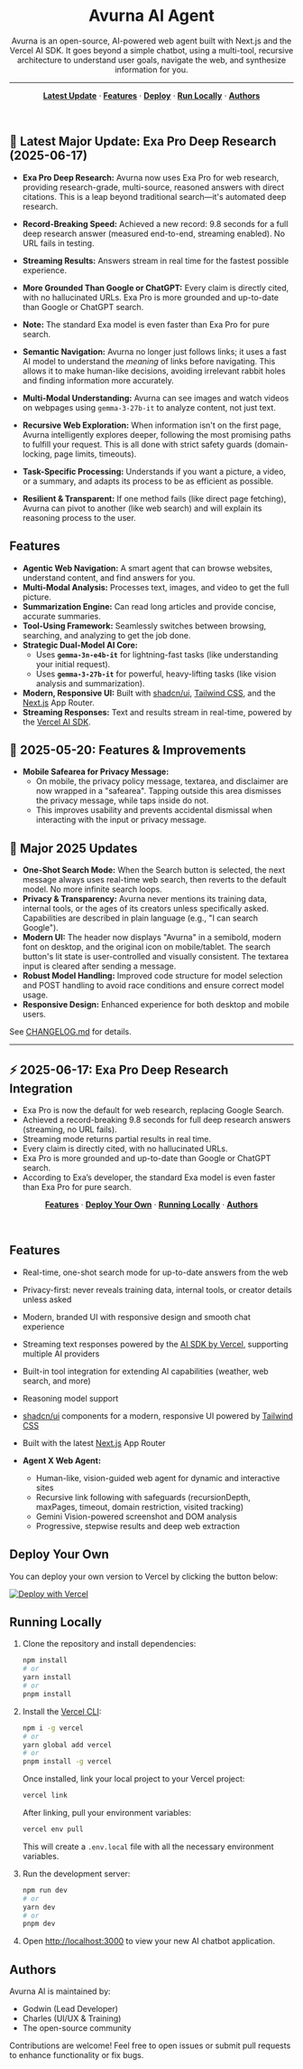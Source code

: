 <h1 align="center">Avurna AI Agent</h1>

<p align="center">
  Avurna is an open-source, AI-powered web agent built with Next.js and the Vercel AI SDK. It goes beyond a simple chatbot, using a multi-tool, recursive architecture to understand user goals, navigate the web, and synthesize information for you.
</p>

---

<p align="center">
  <a href="#-latest-major-update-the-semantic-web-agent"><strong>Latest Update</strong></a> ·
  <a href="#features"><strong>Features</strong></a> ·
  <a href="#deploy-your-own"><strong>Deploy</strong></a> ·
  <a href="#running-locally"><strong>Run Locally</strong></a> ·
  <a href="#authors"><strong>Authors</strong></a>
</p>
<br/>

## 🚀 Latest Major Update: Exa Pro Deep Research (2025-06-17)

-   **Exa Pro Deep Research:** Avurna now uses Exa Pro for web research, providing research-grade, multi-source, reasoned answers with direct citations. This is a leap beyond traditional search—it's automated deep research.
-   **Record-Breaking Speed:** Achieved a new record: 9.8 seconds for a full deep research answer (measured end-to-end, streaming enabled). No URL fails in testing.
-   **Streaming Results:** Answers stream in real time for the fastest possible experience.
-   **More Grounded Than Google or ChatGPT:** Every claim is directly cited, with no hallucinated URLs. Exa Pro is more grounded and up-to-date than Google or ChatGPT search.
-   **Note:** The standard Exa model is even faster than Exa Pro for pure search.


-   **Semantic Navigation:** Avurna no longer just follows links; it uses a fast AI model to understand the *meaning* of links before navigating. This allows it to make human-like decisions, avoiding irrelevant rabbit holes and finding information more accurately.
-   **Multi-Modal Understanding:** Avurna can see images and watch videos on webpages using `gemma-3-27b-it` to analyze content, not just text.
-   **Recursive Web Exploration:** When information isn't on the first page, Avurna intelligently explores deeper, following the most promising paths to fulfill your request. This is all done with strict safety guards (domain-locking, page limits, timeouts).
-   **Task-Specific Processing:** Understands if you want a picture, a video, or a summary, and adapts its process to be as efficient as possible.
-   **Resilient & Transparent:** If one method fails (like direct page fetching), Avurna can pivot to another (like web search) and will explain its reasoning process to the user.

## Features

-   **Agentic Web Navigation:** A smart agent that can browse websites, understand content, and find answers for you.
-   **Multi-Modal Analysis:** Processes text, images, and video to get the full picture.
-   **Summarization Engine:** Can read long articles and provide concise, accurate summaries.
-   **Tool-Using Framework:** Seamlessly switches between browsing, searching, and analyzing to get the job done.
-   **Strategic Dual-Model AI Core:**
    -   Uses **`gemma-3n-e4b-it`** for lightning-fast tasks (like understanding your initial request).
    -   Uses **`gemma-3-27b-it`** for powerful, heavy-lifting tasks (like vision analysis and summarization).
-   **Modern, Responsive UI:** Built with [shadcn/ui](https://ui.shadcn.com/), [Tailwind CSS](https://tailwindcss.com), and the [Next.js](https://nextjs.org) App Router.
-   **Streaming Responses:** Text and results stream in real-time, powered by the [Vercel AI SDK](https://sdk.vercel.ai/docs).


## 🚀 2025-05-20: Features & Improvements

- **Mobile Safearea for Privacy Message:**
  - On mobile, the privacy policy message, textarea, and disclaimer are now wrapped in a "safearea". Tapping outside this area dismisses the privacy message, while taps inside do not.
  - This improves usability and prevents accidental dismissal when interacting with the input or privacy message.

## 🚀 Major 2025 Updates

- **One-Shot Search Mode:** When the Search button is selected, the next message always uses real-time web search, then reverts to the default model. No more infinite search loops.
- **Privacy & Transparency:** Avurna never mentions its training data, internal tools, or the ages of its creators unless specifically asked. Capabilities are described in plain language (e.g., "I can search Google").
- **Modern UI:** The header now displays "Avurna" in a semibold, modern font on desktop, and the original icon on mobile/tablet. The search button's lit state is user-controlled and visually consistent. The textarea input is cleared after sending a message.
- **Robust Model Handling:** Improved code structure for model selection and POST handling to avoid race conditions and ensure correct model usage.
- **Responsive Design:** Enhanced experience for both desktop and mobile users.

See [CHANGELOG.md](./CHANGELOG.md) for details.

---

## ⚡️ 2025-06-17: Exa Pro Deep Research Integration

- Exa Pro is now the default for web research, replacing Google Search.
- Achieved a record-breaking 9.8 seconds for full deep research answers (streaming, no URL fails).
- Streaming mode returns partial results in real time.
- Every claim is directly cited, with no hallucinated URLs.
- Exa Pro is more grounded and up-to-date than Google or ChatGPT search.
- According to Exa’s developer, the standard Exa model is even faster than Exa Pro for pure search.
</p>

<p align="center">
  <a href="#features"><strong>Features</strong></a> ·
  <a href="#deploy-your-own"><strong>Deploy Your Own</strong></a> ·
  <a href="#running-locally"><strong>Running Locally</strong></a> ·
  <a href="#authors"><strong>Authors</strong></a>
</p>
<br/>

## Features

- Real-time, one-shot search mode for up-to-date answers from the web
- Privacy-first: never reveals training data, internal tools, or creator details unless asked
- Modern, branded UI with responsive design and smooth chat experience
- Streaming text responses powered by the [AI SDK by Vercel](https://sdk.vercel.ai/docs), supporting multiple AI providers
- Built-in tool integration for extending AI capabilities (weather, web search, and more)
- Reasoning model support
- [shadcn/ui](https://ui.shadcn.com/) components for a modern, responsive UI powered by [Tailwind CSS](https://tailwindcss.com)
- Built with the latest [Next.js](https://nextjs.org) App Router

- **Agent X Web Agent:**
  - Human-like, vision-guided web agent for dynamic and interactive sites
  - Recursive link following with safeguards (recursionDepth, maxPages, timeout, domain restriction, visited tracking)
  - Gemini Vision-powered screenshot and DOM analysis
  - Progressive, stepwise results and deep web extraction

## Deploy Your Own

You can deploy your own version to Vercel by clicking the button below:

[![Deploy with Vercel](https://vercel.com/button)](https://vercel.com/new/clone?project-name=Vercel+x+Groq+Chatbot&repository-name=ai-sdk-starter-groq&repository-url=https%3A%2F%2Fgithub.com%2Fvercel-labs%2Fai-sdk-starter-groq&demo-title=Vercel+x+Groq+Chatbot&demo-url=https%3A%2F%2Fai-sdk-starter-groq.labs.vercel.dev%2F&demo-description=A+simple+chatbot+application+built+with+Next.js+that+uses+Groq+via+the+AI+SDK+and+the+Vercel+Marketplace&products=%5B%7B%22type%22%3A%22integration%22%2C%22protocol%22%3A%22ai%22%2C%22productSlug%22%3A%22api-key%22%2C%22integrationSlug%22%3A%22groq%22%7D%5D)

## Running Locally

1. Clone the repository and install dependencies:

   ```bash
   npm install
   # or
   yarn install
   # or
   pnpm install
   ```

2. Install the [Vercel CLI](https://vercel.com/docs/cli):

   ```bash
   npm i -g vercel
   # or
   yarn global add vercel
   # or
   pnpm install -g vercel
   ```

   Once installed, link your local project to your Vercel project:

   ```bash
   vercel link
   ```

   After linking, pull your environment variables:

   ```bash
   vercel env pull
   ```

   This will create a `.env.local` file with all the necessary environment variables.

3. Run the development server:

   ```bash
   npm run dev
   # or
   yarn dev
   # or
   pnpm dev
   ```

4. Open [http://localhost:3000](http://localhost:3000) to view your new AI chatbot application.

## Authors

Avurna AI is maintained by:

- Godwin (Lead Developer)
- Charles (UI/UX & Training)
- The open-source community

Contributions are welcome! Feel free to open issues or submit pull requests to enhance functionality or fix bugs.
